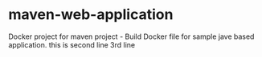 # maven-web-application
Docker project for maven project - Build Docker file for sample jave based application.
this is second line
3rd line
